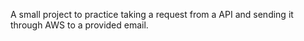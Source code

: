  A small project to practice taking a request from a API and sending it through AWS to a provided email.
